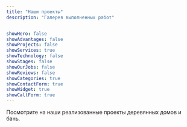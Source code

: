 ```yaml
---
title: "Наши проекты"
description: "Галерея выполненных работ"


showHero: false
showAdvantages: false
showProjects: false
showServices: true
showTechnology: false
showStages: false
showOurJobs: false
showReviews: false
showCategories: true
showContactForm: true
showWidget: true
showCallForm: true
---
```


Посмотрите на наши реализованные проекты деревянных домов и бань.